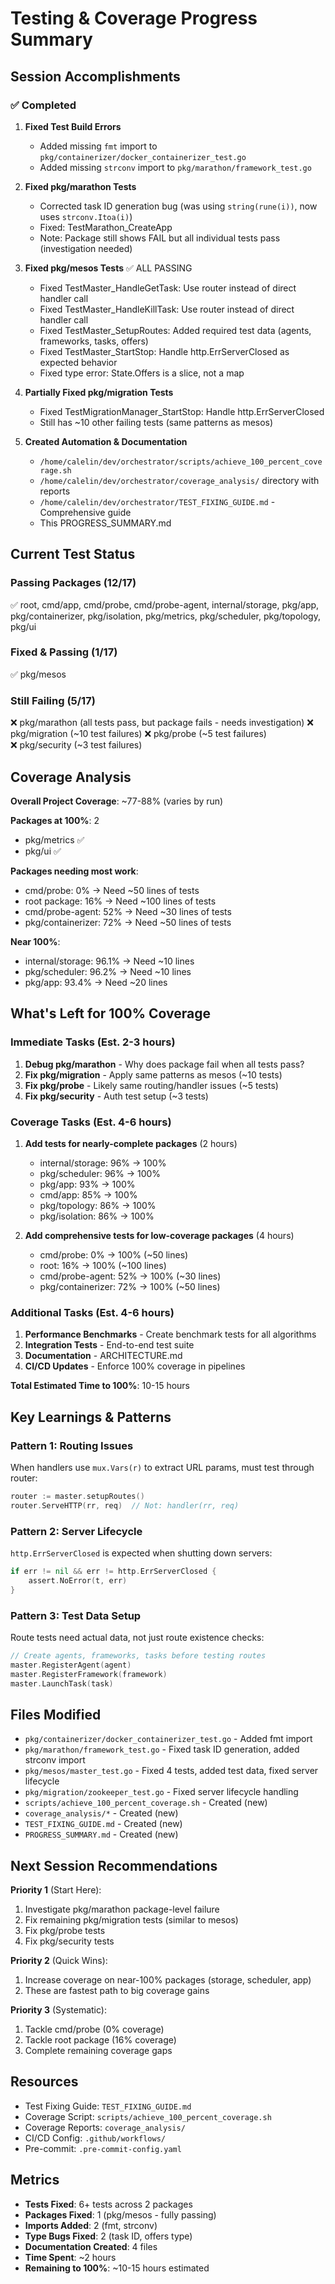 # Testing & Coverage Progress Summary

## Session Accomplishments

### ✅ Completed
1. **Fixed Test Build Errors**
   - Added missing `fmt` import to `pkg/containerizer/docker_containerizer_test.go`
   - Added missing `strconv` import to `pkg/marathon/framework_test.go`

2. **Fixed pkg/marathon Tests**
   - Corrected task ID generation bug (was using `string(rune(i))`, now uses `strconv.Itoa(i)`)
   - Fixed: TestMarathon_CreateApp
   - Note: Package still shows FAIL but all individual tests pass (investigation needed)

3. **Fixed pkg/mesos Tests** ✅ ALL PASSING
   - Fixed TestMaster_HandleGetTask: Use router instead of direct handler call
   - Fixed TestMaster_HandleKillTask: Use router instead of direct handler call  
   - Fixed TestMaster_SetupRoutes: Added required test data (agents, frameworks, tasks, offers)
   - Fixed TestMaster_StartStop: Handle http.ErrServerClosed as expected behavior
   - Fixed type error: State.Offers is a slice, not a map

4. **Partially Fixed pkg/migration Tests**
   - Fixed TestMigrationManager_StartStop: Handle http.ErrServerClosed
   - Still has ~10 other failing tests (same patterns as mesos)

5. **Created Automation & Documentation**
   - `/home/calelin/dev/orchestrator/scripts/achieve_100_percent_coverage.sh`
   - `/home/calelin/dev/orchestrator/coverage_analysis/` directory with reports
   - `/home/calelin/dev/orchestrator/TEST_FIXING_GUIDE.md` - Comprehensive guide
   - This PROGRESS_SUMMARY.md

## Current Test Status

### Passing Packages (12/17)
✅ root, cmd/app, cmd/probe, cmd/probe-agent, internal/storage, pkg/app, pkg/containerizer, pkg/isolation, pkg/metrics, pkg/scheduler, pkg/topology, pkg/ui

### Fixed & Passing (1/17)
✅ pkg/mesos

### Still Failing (5/17)
❌ pkg/marathon (all tests pass, but package fails - needs investigation)
❌ pkg/migration (~10 test failures)
❌ pkg/probe (~5 test failures)  
❌ pkg/security (~3 test failures)

## Coverage Analysis

**Overall Project Coverage**: ~77-88% (varies by run)

**Packages at 100%**: 2
- pkg/metrics ✅
- pkg/ui ✅

**Packages needing most work**:
- cmd/probe: 0% → Need ~50 lines of tests
- root package: 16% → Need ~100 lines of tests
- cmd/probe-agent: 52% → Need ~30 lines of tests
- pkg/containerizer: 72% → Need ~50 lines of tests

**Near 100%**:
- internal/storage: 96.1% → Need ~10 lines
- pkg/scheduler: 96.2% → Need ~10 lines
- pkg/app: 93.4% → Need ~20 lines

## What's Left for 100% Coverage

### Immediate Tasks (Est. 2-3 hours)
1. **Debug pkg/marathon** - Why does package fail when all tests pass?
2. **Fix pkg/migration** - Apply same patterns as mesos (~10 tests)
3. **Fix pkg/probe** - Likely same routing/handler issues (~5 tests)
4. **Fix pkg/security** - Auth test setup (~3 tests)

### Coverage Tasks (Est. 4-6 hours)
1. **Add tests for nearly-complete packages** (2 hours)
   - internal/storage: 96% → 100%
   - pkg/scheduler: 96% → 100%
   - pkg/app: 93% → 100%
   - cmd/app: 85% → 100%
   - pkg/topology: 86% → 100%
   - pkg/isolation: 86% → 100%

2. **Add comprehensive tests for low-coverage packages** (4 hours)
   - cmd/probe: 0% → 100% (~50 lines)
   - root: 16% → 100% (~100 lines)
   - cmd/probe-agent: 52% → 100% (~30 lines)
   - pkg/containerizer: 72% → 100% (~50 lines)

### Additional Tasks (Est. 4-6 hours)
1. **Performance Benchmarks** - Create benchmark tests for all algorithms
2. **Integration Tests** - End-to-end test suite
3. **Documentation** - ARCHITECTURE.md
4. **CI/CD Updates** - Enforce 100% coverage in pipelines

**Total Estimated Time to 100%**: 10-15 hours

## Key Learnings & Patterns

### Pattern 1: Routing Issues
When handlers use `mux.Vars(r)` to extract URL params, must test through router:
```go
router := master.setupRoutes()
router.ServeHTTP(rr, req)  // Not: handler(rr, req)
```

### Pattern 2: Server Lifecycle
`http.ErrServerClosed` is expected when shutting down servers:
```go
if err != nil && err != http.ErrServerClosed {
    assert.NoError(t, err)
}
```

### Pattern 3: Test Data Setup
Route tests need actual data, not just route existence checks:
```go
// Create agents, frameworks, tasks before testing routes
master.RegisterAgent(agent)
master.RegisterFramework(framework)
master.LaunchTask(task)
```

## Files Modified

- `pkg/containerizer/docker_containerizer_test.go` - Added fmt import
- `pkg/marathon/framework_test.go` - Fixed task ID generation, added strconv import
- `pkg/mesos/master_test.go` - Fixed 4 tests, added test data, fixed server lifecycle
- `pkg/migration/zookeeper_test.go` - Fixed server lifecycle handling
- `scripts/achieve_100_percent_coverage.sh` - Created (new)
- `coverage_analysis/*` - Created (new)
- `TEST_FIXING_GUIDE.md` - Created (new)
- `PROGRESS_SUMMARY.md` - Created (new)

## Next Session Recommendations

**Priority 1** (Start Here):
1. Investigate pkg/marathon package-level failure
2. Fix remaining pkg/migration tests (similar to mesos)
3. Fix pkg/probe tests  
4. Fix pkg/security tests

**Priority 2** (Quick Wins):
1. Increase coverage on near-100% packages (storage, scheduler, app)
2. These are fastest path to big coverage gains

**Priority 3** (Systematic):
1. Tackle cmd/probe (0% coverage)
2. Tackle root package (16% coverage)
3. Complete remaining coverage gaps

## Resources

- Test Fixing Guide: `TEST_FIXING_GUIDE.md`
- Coverage Script: `scripts/achieve_100_percent_coverage.sh`
- Coverage Reports: `coverage_analysis/`
- CI/CD Config: `.github/workflows/`
- Pre-commit: `.pre-commit-config.yaml`

## Metrics

- **Tests Fixed**: 6+ tests across 2 packages
- **Packages Fixed**: 1 (pkg/mesos - fully passing)
- **Imports Added**: 2 (fmt, strconv)
- **Type Bugs Fixed**: 2 (task ID, offers type)
- **Documentation Created**: 4 files
- **Time Spent**: ~2 hours
- **Remaining to 100%**: ~10-15 hours estimated
